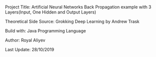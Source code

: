 Project Title: Artificial Neural Networks Back Propagation example with 3 Layers(Input, One Hidden and Output Layers)

Theoretical Side Source: Grokking Deep Learning by Andrew Trask

Build with: Java Programming Language

Author: Royal Aliyev

Last Update: 28/10/2019
